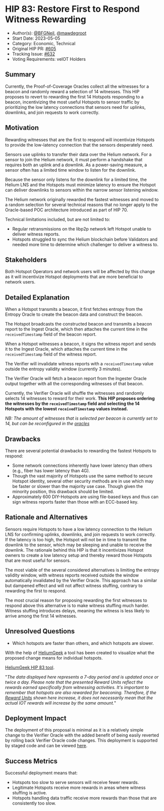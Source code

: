 # HIP 83: Restore First to Respond Witness Rewarding

- Author(s): [@BFGNeil](https://github.com/BFGNeil), [@mawdegroot](https://github.com/mawdegroot)
- Start Date: 2023-05-05
- Category: Economic, Technical
- Original HIP PR: [#605](https://github.com/helium/HIP/pull/605)
- Tracking Issue: [#632](https://github.com/helium/HIP/issues/632)
- Voting Requirements: veIOT Holders

## Summary

Currently, the Proof-of-Coverage Oracles collect all the witnesses for a beacon and randomly reward a selection of 14 witnesses. This HIP proposes to revert to rewarding the first 14 Hotspots responding to a beacon, incentivizing the most useful Hotspots to sensor traffic by prioritizing the low latency connections that sensors need for uplinks, downlinks, and join requests to work correctly.

## Motivation

Rewarding witnesses that are the first to respond will incentivize Hotspots to provide the low-latency connection that the sensors desperately need.

Sensors use uplinks to transfer their data over the Helium network. For a sensor to join the Helium network, it must perform a handshake that requires both an uplink and a downlink. As a power-saving measure, a sensor often has a limited time window to listen for the downlink.

Because the sensor only listens for the downlink for a limited time, the Helium LNS and the Hotspots must minimize latency to ensure the Hotspot can deliver downlinks to sensors within the narrow sensor listening window.

The Helium network originally rewarded the fastest witnesses and moved to a random selection for several technical reasons that no longer apply to the Oracle-based POC architecture introduced as part of HIP 70.

Technical limitations included, but are not limited to:

- Regular retransmissions on the libp2p network left Hotspot unable to deliver witness reports.
- Hotspots struggled to sync the Helium blockchain before Validators and needed more time to
  determine which challenger to deliver a witness to.

## Stakeholders

Both Hotspot Operators and network users will be affected by this change as it will incentivize Hotspot deployments that are more beneficial to network users.

## Detailed Explanation

When a Hotspot transmits a beacon, it first fetches entropy from the Entropy Oracle to create the beacon data and construct the beacon.

The Hotspot broadcasts the constructed beacon and transmits a beacon report to the Ingest Oracle, which then attaches the current time in the `receivedTimestamp` field of the beacon report.

When a Hotspot witnesses a beacon, it signs the witness report and sends it to the Ingest Oracle, which attaches the current time in the `receivedTimestamp` field of the witness report.

The Verifier will invalidate witness reports with a `receivedTimestamp` value outside the entropy validity window (currently 3 minutes).

The Verifier Oracle will fetch a beacon report from the Ingester Oracle output together with all the corresponding witnesses of that beacon.

Currently, the Verifier Oracle will shuffle the witnesses and randomly selects 14 witnesses to reward for their work. **This HIP proposes ordering the witnesses by the `receivedTimestamp` field and selecting the 14 Hotspots with the lowest `receivedTimestamp` values instead.**

_NB: The amount of witnesses that is selected per beacon is currently set to 14, but can be reconfigured in the [oracles](https://github.com/helium/oracles/blob/1.1.0/iot_verifier/src/settings.rs#L39)_

## Drawbacks

There are several potential drawbacks to rewarding the fastest Hotspots to respond:

- Some network connections inherently have lower latency than others (e.g., fiber has lower latency than 4G).
- Though the vast majority of Hotspots use the same method to secure Hotspot identity, several other security methods are in use which may be faster or slower than the majority use case. Though given the minority position, this drawback should be limited.
- Approximately 600 DIY-Hotspots are using file-based keys and thus can sign witness reports faster than those with an ECC-based key.

## Rationale and Alternatives

Sensors require Hotspots to have a low latency connection to the Helium LNS for confirming uplinks, downlinks, and join requests to work correctly. If the latency is too high, the Hotspot will not be in time to transmit the downlink to the sensor, which may be sleeping and unable to receive the downlink. The rationale behind this HIP is that it incentivizes Hotspot owners to create a low latency setup and thereby reward those Hotspots that are most useful for sensors.

The most viable of the several considered alternatives is limiting the entropy validity window, with witness reports received outside the window automatically invalidated by the Verifier Oracle. This approach has a similar but dampened effect and will not affect witness stuffing, contrary to rewarding the first to respond.

The most crucial reason for proposing rewarding the first witnesses to respond above this alternative is to make witness stuffing much harder. Witness stuffing introduces delays, meaning the witness is less likely to arrive among the first 14 witnesses.

## Unresolved Questions

- Which hotspots are faster than others, and which hotspots are slower.

With the help of [HeliumGeek](https://heliumgeek.com/) a tool has been created to visualize what the proposed change means for individual hotspots.

[HeliumGeek HIP 83 tool](https://heliumgeek.com/maps/hip83.html).

"_The data displayed here represents a 7-day period and is updated once or twice a day. Please note that the presented Reward Units reflect the rewards earned specifically from witnessing activities. It's important to remember that hotspots are also rewarded for beaconing. Therefore, if the [Reward Units](https://heliumgeek.com/faq/what-is-a-reward-unit.html) shown here increase, it does not necessarily mean that the actual IOT rewards will increase by the same amount._"

## Deployment Impact

The deployment of this proposal is minimal as it is a relatively simple change to the Verifier Oracle with the added benefit of being easily reverted by rolling back Verifier Oracle code changes. This deployment is supported by staged code and can be viewed [here](https://github.com/helium/oracles/compare/main...mawdegroot:oracles:mg/first-to-respond-witnessing).

## Success Metrics

Successful deployment means that:

- Hotspots too slow to serve sensors will receive fewer rewards.
- Legitimate Hotspots receive more rewards in areas where witness stuffing is active.
- Hotspots handling data traffic receive more rewards than those that are consistently too slow.
